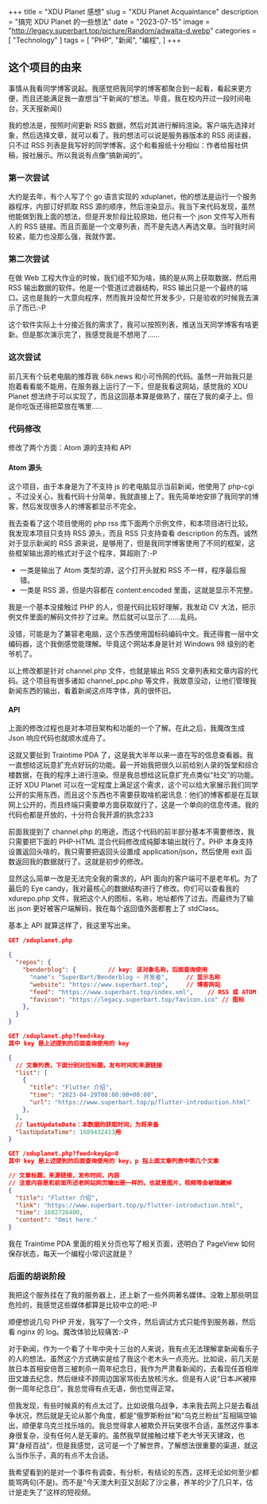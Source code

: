 +++
title = "XDU Planet 感想"
slug = "XDU Planet Acquaintance"
description = "搞完 XDU Planet 的一些想法"
date = "2023-07-15"
image = "http://legacy.superbart.top/picture/Random/adwaita-d.webp"
categories = [
    "Technology"
]
tags = [
    "PHP",
    "新闻",
    "编程",
]
+++


## 这个项目的由来
事情从我看同学博客说起。我感觉把我同学的博客都聚合到一起看，看起来更方便，而且还能满足我一直想当“干新闻的”想法。毕竟，我在校内开过一段时间电台，天天报新闻()

我的想法是，按照时间更新 RSS 数据，然后对其进行解码渲染。客户端先选择对象，然后选择文章，就可以看了。我的想法可以说是服务器版本的 RSS 阅读器，只不过 RSS 列表是我写好的同学博客。这个和看报纸十分相似：作者给报社供稿，报社展示。所以我说有点像“搞新闻的”。

### 第一次尝试
大约是去年，有个人写了个 go 语言实现的 xduplanet，他的想法是运行一个服务器程序，内部订好抓取 RSS 源的顺序，然后渲染显示。我当下来代码发现，虽然他能做到我上面的想法，但是开发阶段比较原始，他只有一个 json 文件写入所有人的 RSS 链接。而且页面是一个文章列表，而不是先选人再选文章。当时我时间较紧，能力也没那么强，我就作罢。

### 第二次尝试
在做 Web 工程大作业的时候，我们组不知为啥，搞的是从网上获取数据，然后用 RSS 输出数据的软件。他是一个管道过滤器结构，RSS 输出只是一个最终的端口。这也是我的一大意向程序，然而我并没帮忙开发多少，只是验收的时候我去演示了而已:-P

这个软件实际上十分接近我的需求了，我可以按照列表，推送当天同学博客有啥更新。但是那次演示完了，我感觉我是不想用了……

### 这次尝试
前几天有个玩老电脑的推荐我 68k.news 和小可怜网的代码。虽然一开始我只是抱着看看能不能用，在服务器上运行了一下，但是我看这网站，感觉我的 XDU Planet 想法终于可以实现了，而且这回基本算是做熟了，摆在了我的桌子上。但是你吃饭还得把菜放在嘴里.....

### 代码修改

修改了两个方面：Atom 源的支持和 API

#### Atom 源头
这个项目，由于本身是为了不支持 js 的老电脑显示当前新闻，他使用了 php-cgi 。不过没关心，我看代码十分简单，我就直接上了。我先简单地安排了我同学的博客，然后发现很多人的博客都显示不完全。

我去查看了这个项目使用的 php rss 库下面两个示例文件，和本项目进行比较。我发现本项目只支持 RSS 源头，而且 RSS 只支持查看 description 的东西。诚然对于显示新闻的 RSS 源来说，是够用了，但是我同学博客使用了不同的框架，这些框架输出源的格式对于这个程序，算超刚了:-P

 - 一类是输出了 Atom 类型的源，这个打开头就和 RSS 不一样，程序最后报错。
 - 一类是 RSS 源，但是内容都在 content:encoded 里面，这就是显示不完整。

我是一个基本没接触过 PHP 的人，但是代码比较好理解，我发动 CV 大法，把示例文件里面的解码文件抄了过来。然后就可以显示了……乱码。

没错，可能是为了兼容老电脑，这个东西使用国标码编码中文。我还得套一层中文编码器，这个我倒感觉能理解。毕竟这个网站本身是针对 Windows 98 级别的老爷机了。

以上修改都是针对 channel.php 文件，也就是输出 RSS 文章列表和文章内容的代码。这个项目有很多诸如 channel_ppc.php 等文件，我故意没动，让他们管理我新闻东西的输出，看着新闻这点阵字体，真的很怀旧。

#### API
上面的修改过程也是对本项目架构和功能的一个了解。在此之后，我魔改生成 Json 响应代码也就顺水成舟了。

这就又要扯到 Traintime PDA 了，这是我大半年以来一直在写的信息查看器。我一直想给这玩意扩充点好玩的功能。最一开始我把很久以前给别人录的饭堂和综合楼数据，在我的程序上进行渲染。但是我总想给这玩意扩充点类似“社交”的功能。正好 XDU Planet 可以在一定程度上满足这个需求，这个可以给大家展示我们同学公开的实用东西，而且这个东西也不需要获取啥机密讯息：他们的博客都是在互联网上公开的，而且终端只需要单方面获取就行了，这是一个单向的信息传递。我的代码也都是开放的，十分符合我开源的执念233

前面我提到了 channel.php 的用途，而这个代码的前半部分基本不需要修改，我只需要把下面的 PHP-HTML 混合代码修改成纯脚本输出就行了。PHP 本身支持设置返回头啥的，我只需要把返回头设置成 application/json，然后使用 exit 函数返回我的数据就行了。这就是初步的修改。

显然这么简单一改是无法完全我的需求的，API 面向的客户端可不是老年机。为了最后的 Eye candy，我对最核心的数据结构进行了修改。你们可以查看我的 xdurepo.php 文件，我把这个人的图标，名称，地址都传了过去。而最终为了输出 json 更好被客户端解码，我在每个返回值外面都套上了 stdClass。

基本上 API 就算这样了，我这里写出来。

```json
GET /xduplanet.php

{
  "repos": {
    "benderblog": {         // key: 该对象名称，后面查询使用
      "name": "SuperBart/Benderblog ~ 开发者",     // 显示名称
      "website": "https://www.superbart.top",     // 博客网站
      "feed": "https://www.superbart.top/index.xml",    // RSS 或 ATOM 源头
      "favicon": "https://legacy.superbart.top/favicon.ico" // 图标
    },
  }
}
```

```json
GET /xduplanet.php?feed=key
其中 key 是上述提到的后面查询使用的 key

{
  // 文章列表，下面分别对应标题，发布时间和来源链接
  "list": [
    {
      "title": "Flutter 介绍",
      "time": "2023-04-29T08:00:00+08:00",
      "url": "https://www.superbart.top/p/flutter-introduction.html"
    },
  ],
  // lastUpdateDate：本数据的获取时间，为将来备
  "lastUpdateTime": 1689432413用
}
```

```json
GET /xduplanet.php?feed=key&p=0
其中 key 是上述提到的后面查询使用的 key，p 指上面文章列表中第几个文章

// 文章标题，来源链接，发布时间，内容
// 注意内容是和前面所述老网站网页输出是一样的，也就是图片，视频等会被隐藏掉
{
  "title": "Flutter 介绍",
  "link": "https://www.superbart.top/p/flutter-introduction.html",
  "time": 1682726400,
  "content": "Omit here."
}
```
我在 Traintime PDA 里面的相关分页也写了相关页面，还明白了 PageView 如何保存状态，每天一个编程小常识这就是？

### 后面的胡说阶段

我把这个服务挂在了我的服务器上，还上新了一些外网著名媒体。没敢上那些明显危险的，我感觉这些媒体都算是比较中立的吧:-P

顺便想说几句 PHP 开发，我写了一个文件，然后调试方式只能传到服务器，然后看 nginx 的 log。魔改体验比较痛苦:-P

对于新闻，作为一个看了十年中央十三台的人来说，我有点无法理解拿新闻看乐子的人的想法。虽然这个方式确实是给了我这个老木头一点亮光。比如说，前几天是故日本首相安倍晋三被刺杀一周年纪念日，我作为严肃看新闻的，去看现任首相岸田文雄去纪念，然后继续不顾周边国家骂街去放核污水。但是有人说“日本JK被摔倒一周年纪念日”，我总觉得有点无语，倒也觉得正常。

但我发现，有些时候真的有点太过了。比如说俄乌战争，本来我去网上只是去看战争状况，然后就是无论从那个角度，都是“俄罗斯粉丝”和“乌克兰粉丝”互相隔空输出，顺便拿乌克兰找乐啥的。我总觉得拿人被欺负开玩笑很不合适，虽然这件事本身很复杂，没有任何人是无辜的。虽然我早就接触过楼下老大爷天天建政，也算“身经百战”，但是我感觉，这可是一个了解世界，了解想法很重要的渠道，就这么当作乐子，真的有点不太合适。

我希望看到的是对一个事件有调查，有分析，有结论的东西，这样无论如何至少都能骂两句(不是)。而不是“今天澳大利亚又刮起了沙尘暴，养羊的少了几只羊，估计是走失了”这样的短视频。
